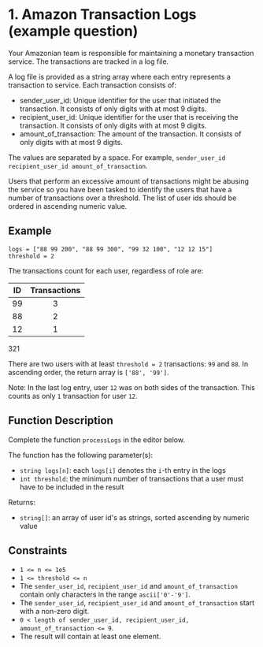 # 1. Amazon Transaction Logs (example question)

Your Amazonian team is responsible for maintaining a monetary transaction service.
The transactions are tracked in a log file.

A log file is provided as a string array where each entry represents a transaction to service.
Each transaction consists of:

- sender_user_id:
Unique identifier for the user that initiated the transaction.
It consists of only digits with at most 9 digits.
- recipient_user_id:
Unique identifier for the user that is receiving the transaction.
It consists of only digits with at most 9 digits.
- amount_of_transaction:
The amount of the transaction.
It consists of only digits with at most 9 digits.

The values are separated by a space.
For example, `sender_user_id recipient_user_id amount_of_transaction`.

Users that perform an excessive amount of transactions might be abusing the service so you have been tasked to identify the users that have a number of transactions over a threshold.
The list of user ids should be ordered in ascending numeric value.

## Example

```
logs = ["88 99 200", "88 99 300", "99 32 100", "12 12 15"]
threshold = 2
```

The transactions count for each user, regardless of role are:

ID|Transactions
:---:|:---:
99|3
88|2
12|1
321

There are two users with at least `threshold = 2` transactions: `99` and `88`.
In ascending order, the return array is `['88', '99']`.

Note:
In the last log entry, user `12` was on both sides of the transaction.
This counts as only `1` transaction for user `12`.

## Function Description

Complete the function `processLogs` in the editor below.

The function has the following parameter(s):

- `string logs[n]`:
each `logs[i]` denotes the `i`-th entry in the logs
- `int threshold`:
the minimum number of transactions that a user must have to be included in the result

Returns:

- `string[]`:
an array of user id's as strings, sorted ascending by numeric value

## Constraints

- `1 <= n <= 1e5`
- `1 <= threshold <= n`
- The `sender_user_id`, `recipient_user_id` and `amount_of_transaction` contain only characters in the range `ascii['0'-'9']`.
- The `sender_user_id`, `recipient_user_id` and `amount_of_transaction` start with a non-zero digit.
- `0 < length of sender_user_id, recipient_user_id, amount_of_transaction <= 9`.
- The result will contain at least one element.
